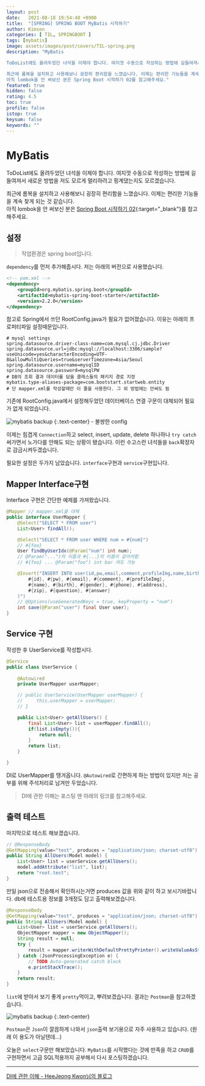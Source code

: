 ```yaml
---
layout: post
date:   2021-08-18 19:54:48 +0900
title:  "[SPRING] SPRING BOOT MyBatis 시작하기"
author: Kimson
categories: [ TIL, SPRINGBOOT ]
tags: [mybatis]
image: assets/images/post/covers/TIL-spring.png
description: "MyBatis

ToDoList에도 올려두었던 녀석을 이제야 합니다. 여지껏 수동으로 작성하는 방법에 길들여져서 새로운 방법을 저도 모르게 멀리하려고 핑계댔는지도 모르겠습니다.

최근에 롬복을 설치하고 사용해보니 굉장히 편리함을 느꼈습니다. 이제는 편리한 기능들을 계속 찾게 되는 것 같습니다.  
아직 lombok을 안 써보신 분은 Spring Boot 시작하기 02를 참고해주세요."
featured: true
hidden: false
rating: 4.5
toc: true
profile: false
istop: true
keysum: false
keywords: ""
---
```


# MyBatis

ToDoList에도 올려두었던 녀석을 이제야 합니다. 여지껏 수동으로 작성하는 방법에 길들여져서 새로운 방법을 저도 모르게 멀리하려고 핑계댔는지도 모르겠습니다.

최근에 롬복을 설치하고 사용해보니 굉장히 편리함을 느꼈습니다. 이제는 편리한 기능들을 계속 찾게 되는 것 같습니다.  
아직 lombok을 안 써보신 분은 [Spring Boot 시작하기 02](https://kkn1125.github.io/spring-boot-start02/){:target="_blank"}를 참고해주세요.

## 설정

> 작업환경은 spring boot입니다.

`dependency`를 먼저 추가해줍시다. 저는 아래의 버전으로 사용했습니다.

```xml
<!-- pom.xml -->
<dependency>
    <groupId>org.mybatis.spring.boot</groupId>
    <artifactId>mybatis-spring-boot-starter</artifactId>
    <version>2.2.0</version>
</dependency>
```

참고로 Spring에서 쓰던 RootConfig.java가 필요가 없어졌습니다. 이유는 아래의 프로퍼티파일 설정때문입니다.

```properties
# mysql settings
spring.datasource.driver-class-name=com.mysql.cj.jdbc.Driver
spring.datasource.url=jdbc:mysql://localhost:3306/sample?useUnicode=yes&characterEncoding=UTF-8&allowMultiQueries=true&serverTimezone=Asia/Seoul
spring.datasource.username=mysqlID
spring.datasource.password=mysqlPW
# DB의 조회 결과 데이터를 담을 클래스들의 패키지 경로 지정
mybatis.type-aliases-package=com.bootstart.startweb.entity
# 단 mapper.xml를 작성할때만 이 줄을 사용한다. 그 외 방법에는 안써도 됨
```

기존에 RootConfig.java에서 설정해두었던 데이터베이스 연결 구문이 대체되어 필요가 없게 되었습니다.

![mybatis backup]({{site.baseurl}}/assets/images/post/springboot/mybatis/batis01.png)
{:.text-center}
<span class="text-muted">- 불쌍한 config</span>

이제는 힘겹게 `Connection`하고 select, insert, update, delete 하나하나 `try catch` 써가면서 노가다를 안해도 되는 상황이 됐습니다. 이런 수고스런 녀석들을 `back`확장자로 감금시켜두겠습니다.

필요한 설정은 두가지 남았습니다. `interface`구현과 `service`구현입니다.

## Mapper Interface구현

Interface 구현은 간단한 예제를 가져왔습니다.

```java
@Mapper // mapper.xml을 대체
public interface UserMapper {
    @Select("SELECT * FROM user")
    List<User> findAll();

    @Select("SELECT * FROM user WHERE num = #{num}")
    // #{foo}
    User findByUserIdx(@Param("num") int num);
    // @Param("...")의 이름과 #{...}의 이름이 같아야함
    // #{foo} ... @Param("foo") int bar 여도 가능

    @Insert("INSERT INTO user(id,pw,email,comment,profileImg,name,birth,gender,phone,address,zip,question,answer) VALUES(
        #{id}, #{pw}, #{email}, #{comment}, #{profileImg}, 
        #{name}, #{birth}, #{gender}, #{phone}, #{address}, 
        #{zip}, #{question}, #{answer}
    )")
    // @Options(useGeneratedKeys = true, keyProperty = "num")
    int save(@Param("user") final User user);
}
```

## Service 구현

작성한 후 UserService를 작성합시다.

```java
@Service
public class UserService {
    
    @Autowired
    private UserMapper userMapper;

    // public UserService(UserMapper userMapper) {
    //     this.userMapper = userMapper;
    // }

    public List<User> getAllUsers() {
        final List<User> list = userMapper.findAll();
        if(list.isEmpty()){
            return null;
        }
        return list;
    }

}
```

DI로 UserMapper를 땡겨옵니다. `@Autowired`로 간편하게 하는 방법이 있지만 저는 공부를 위해 주석처리로 남겨만 두었습니다.

> DI에 관한 이해는 포스팅 맨 아래의 링크를 참고해주세요.

## 출력 테스트

마지막으로 테스트 해보겠습니다.

```java
// @ResponseBody
@GetMapping(value="test", produces = "application/json; charset-utf8")
public String AllUsers(Model model) {
    List<User> list = userService.getAllUsers();
    model.addAttribute("list", list);
    return "root.test";
}
```

만일 json으로 전송해서 확인하시는거면 produces 값을 위와 같이 하고 보시기바랍니다. db에 테스트용 정보를 3개정도 담고 출력해보겠습니다.

```java
@ResponseBody
@GetMapping(value="test", produces = "application/json; charset-utf8")
public String AllUsers(Model model) {
    List<User> list = userService.getAllUsers();
    ObjectMapper mapper = new ObjectMapper();
    String result = null;
    try {
        result = mapper.writerWithDefaultPrettyPrinter().writeValueAsString(list);
    } catch (JsonProcessingException e) {
        // TODO Auto-generated catch block
        e.printStackTrace();
    }
    return result;
}
```

`list`에 받아서 보기 좋게 `pretty`먹이고, 뿌려보겠습니다. 결과는 `Postman`을 참고하겠습니다.

![mybatis backup]({{site.baseurl}}/assets/images/post/springboot/mybatis/batis02.png)
{:.text-center}

`Postman`은 `Json`이 깔끔하게 나와서 `json`출력 보기용으로 자주 사용하고 있습니다. (원래 이 용도가 아닐텐데...)

오늘은 `select`구문만 해보았습니다. `MyBatis`를 시작했다는 것에 만족을 하고 `CRUD`를 구현하면서 고급 SQL적용까지 공부해서 다시 포스팅하겠습니다.

-----

[DI에 관한 이해 - HeeJeong Kwon님의 블로그](https://gmlwjd9405.github.io/2018/11/09/dependency-injection.html)